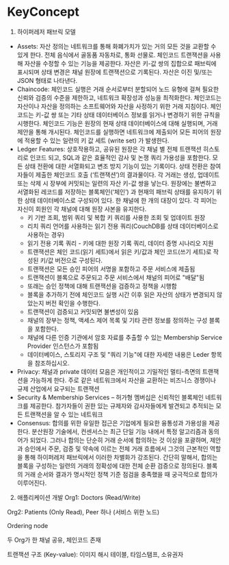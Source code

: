 # KeyConcept

1.	하이퍼레저 패브릭 모델
-	Assets: 자산 정의는 네트워크를 통해 화폐가치가 있는 거의 모든 것을 교환할 수 있게 한다. 전체 음식에서 골동품 자동차로, 통화 선물로. 체인코드 트랜잭션을 사용해 자산을 수정할 수 있는 기능을 제공한다. 자산은 키-값 쌍의 집합으로 패브릭에 표시되며 상태 변경은 채널 원장에 트랜잭션으로 기록된다. 자산은 이진 및/또는 JSON 형태로 나타낸다.
-	Chaincode: 체인코드 실행은 거래 순서로부터 분할되어 노드 유형에 걸쳐 필요한 신뢰와 검증의 수준을 제한하고, 네트워크 확장성과 성능을 최적화한다. 체인코드는 자산이나 자산을 정의하는 소프트웨어와 자산을 사정하기 위한 거래 지침이다. 체인코드는 키-값 쌍 또는 기타 상태 데이터베이스 정보를 읽거나 변경하기 위한 규칙을 시행한다. 체인코드 기능은 원장의 현재 상태 데이터베이스에 대해 실행되며, 거래 제안을 통해 개시된다. 체인코드를 실행하면 네트워크에 제출되어 모든 피어의 원장에 적용할 수 있는 일련의 키 값 세트 (write set) 가 발생한다.
-	Ledger Features: 상호작용하고, 공유된 원장은 각 채널 별 전체 트랜잭션 히스토리로 인코드 되고, SQL과 같은 효율적인 감사 및 논쟁 쿼리 가용성을 포함한다. 모든 상태 전환에 대한 서열화되고 변조 방지 기능이 있는 기록이다. 상태 전환은 참여자들이 제출한 체인코드 호출 (‘트랜잭션’)의 결과물이다. 각 거래는 생성, 업데이트 또는 삭제 시 장부에 커밋되는 일련의 자산 키-값 쌍을 낳는다. 원장에는 불변하고 서열화된 레코드를 저장하는 블록체인(‘체인’) 과 현재의 패브릭 상태를 유지하기 위한 상태 데이터베이스로 구성되어 있다. 한 채널에 한 개의 대장이 있다. 각 피어는 자신이 회원인 각 채널에 대해 원장 사본을 유지한다.
    - 키 기반 조회, 범위 쿼리 및 복합 키 쿼리를 사용한 조회 및 업데이트 원장
    - 리치 쿼리 언어를 사용하는 읽기 전용 쿼리(CouchDB를 상태 데이터베이스로 사용하는 경우)
    - 읽기 전용 기록 쿼리 - 키에 대한 원장 기록 쿼리, 데이터 증명 시나리오 지원
    - 트랜잭션은 체인 코드(읽기 세트)에서 읽은 키/값과 체인 코드(쓰기 세트)로 작성된 키/값 버전으로 구성된다.
    - 트랜잭션은 모든 승인 피어의 서명을 포함하고 주문 서비스에 제출됨
    - 트랜잭션이 블록으로 주문되고 주문 서비스에서 채널의 피어로 "배달"됨
    - 또래는 승인 정책에 대해 트랜잭션을 검증하고 정책을 시행함
    - 블록을 추가하기 전에 체인코드 실행 시간 이후 읽은 자산의 상태가 변경되지 않았는지 버전 확인을 수행한다.
    - 트랜잭션이 검증되고 커밋되면 불변성이 있음
    - 채널의 장부는 정책, 액세스 제어 목록 및 기타 관련 정보를 정의하는 구성 블록을 포함한다.
    - 채널에 다른 인증 기관에서 암호 자료를 추출할 수 있는 Membership Service Provider 인스턴스가 포함됨
    - 데이터베이스, 스토리지 구조 및 "쿼리 기능"에 대한 자세한 내용은 Leder 항목을 참조하십시오.
-	Privacy: 채널과 private 데이터 모음은 개인적이고 기밀적인 멀티-측면의 트랜잭션을 가능하게 한다. 주로 같은 네트워크에서 자산을 교환하는 비즈니스 경쟁이나 규제 산업에서 요구되는 트랜잭션
-	Security & Membership Services – 허가형 멤버십은 신뢰적인 블록체인 네트워크를 제공한다. 참가자들이 권한 있는 규제자와 감사자들에게 발견되고 추적되는 모든 트랜잭션을 알 수 있는 네트워크
-	Consensus: 합의를 위한 유일한 접근은 기업에게 필요한 융통성과 가용성을 제공한다. 분산원장 기술에서, 컨센서스는 최근 단일 기능 내에서 특정 알고리즘과 동의어가 되었다. 그러나 합의는 단순히 거래 순서에 합의하는 것 이상을 포괄하며, 제안과 승인에서 주문, 검증 및 약속에 이르는 전체 거래 흐름에서 그것의 근본적인 역할을 통해 하이퍼레저 패브릭에서 이러한 차별화가 강조된다. 간단히 말해서, 합의는 블록을 구성하는 일련의 거래의 정확성에 대한 전체 순환 검증으로 정의된다. 블록의 거래 순서와 결과가 명시적인 정책 기준 점검을 충족했을 때 궁극적으로 합의가 이루어진다. 

2.	애플리케이션 개발
Org1: Doctors (Read/Write)

Org2: Patients (Only Read), Peer 하나 (서비스 위한 노드)

Ordering node

두 Org가 한 채널 공유, 체인코드 존재

트랜잭션 구조 (Key-value): 이미지 해시 테이블, 타임스탬프, 소유권자
